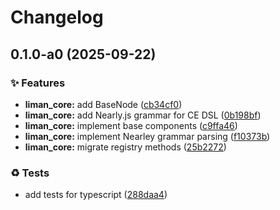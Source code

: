 # Changelog

## 0.1.0-a0 (2025-09-22)


### ✨ Features

* **liman_core:** add BaseNode ([cb34cf0](https://github.com/gurobokum/liman/commit/cb34cf0bc8063f48e3e96dd2e979c21679a4fbf0))
* **liman_core:** add Nearly.js grammar for CE DSL ([0b198bf](https://github.com/gurobokum/liman/commit/0b198bf5f9edaab691397ff06336273ba8579de2))
* **liman_core:** implement base components ([c9ffa46](https://github.com/gurobokum/liman/commit/c9ffa46dc81888ce4a4f8fa15364422130574317))
* **liman_core:** implement Nearley grammar parsing ([f10373b](https://github.com/gurobokum/liman/commit/f10373b9bc39886e80310b9d301599031dcb2f7d))
* **liman_core:** migrate registry methods ([25b2272](https://github.com/gurobokum/liman/commit/25b22724b80837d7eca660f8e11a247ceabf2648))


### ♻️ Tests

* add tests for typescript ([288daa4](https://github.com/gurobokum/liman/commit/288daa4b98fbe4d3b544cb50ebf63aeacce077c7))

